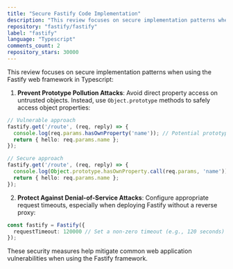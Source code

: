 ```yaml
---
title: "Secure Fastify Code Implementation"
description: "This review focuses on secure implementation patterns when using the Fastify web framework in Typescript: prevent Prototype Pollution Attacks by avoiding direct property access on untrusted objects, and protect Against Denial-of-Service Attacks by configuring appropriate request timeouts."
repository: "fastify/fastify"
label: "fastify"
language: "Typescript"
comments_count: 2
repository_stars: 30000
---
```


This review focuses on secure implementation patterns when using the Fastify web framework in Typescript:

1. **Prevent Prototype Pollution Attacks**: Avoid direct property access on untrusted objects. Instead, use `Object.prototype` methods to safely access object properties:

```typescript
// Vulnerable approach
fastify.get('/route', (req, reply) => {
  console.log(req.params.hasOwnProperty('name')); // Potential prototype pollution vulnerability
  return { hello: req.params.name };
});

// Secure approach
fastify.get('/route', (req, reply) => {
  console.log(Object.prototype.hasOwnProperty.call(req.params, 'name')); // Safe property access
  return { hello: req.params.name };
}); 
```

2. **Protect Against Denial-of-Service Attacks**: Configure appropriate request timeouts, especially when deploying Fastify without a reverse proxy:

```typescript
const fastify = Fastify({
  requestTimeout: 120000 // Set a non-zero timeout (e.g., 120 seconds)
});
```

These security measures help mitigate common web application vulnerabilities when using the Fastify framework.